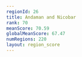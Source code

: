 ```yaml
---
regionId: 26
title: Andaman and Nicobar
rank: 70
meanScore: 70.59
globalMeanScore: 67.47
numRegions: 220
layout: region_score
---
```

